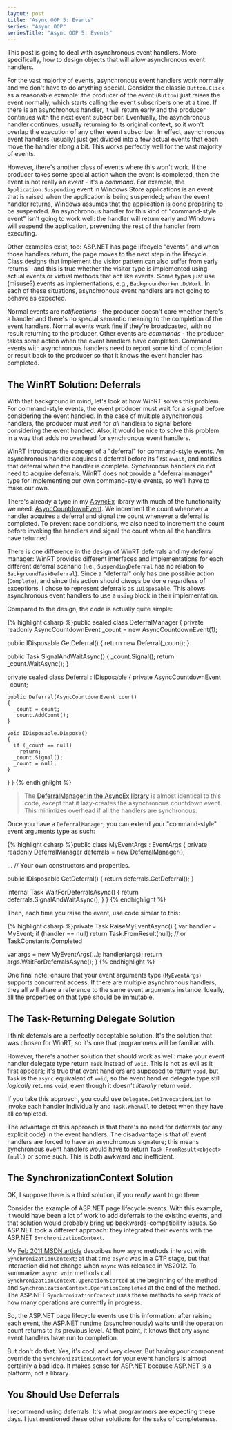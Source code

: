 ```yaml
---
layout: post
title: "Async OOP 5: Events"
series: "Async OOP"
seriesTitle: "Async OOP 5: Events"
---
```

This post is going to deal with asynchronous event handlers. More specifically, how to design objects that will allow asynchronous event handlers.



For the vast majority of events, asynchronous event handlers work normally and we don't have to do anything special. Consider the classic `Button.Click` as a reasonable example: the producer of the event (`Button`) just raises the event normally, which starts calling the event subscribers one at a time. If there is an asynchronous handler, it will return early and the producer continues with the next event subscriber. Eventually, the asynchronous handler continues, usually returning to its original context, so it won't overlap the execution of any other event subscriber. In effect, asynchronous event handlers (usually) just get divided into a few actual events that each move the handler along a bit. This works perfectly well for the vast majority of events.



However, there's another class of events where this won't work. If the producer takes some special action when the event is completed, then the event is not really an _event_ - it's a _command_. For example, the `Application.Suspending` event in Windows Store applications is an event that is raised when the application is being suspended; when the event handler returns, Windows assumes that the application is done preparing to be suspended. An asynchronous handler for this kind of "command-style event" isn't going to work well: the handler will return early and Windows will suspend the application, preventing the rest of the handler from executing.



Other examples exist, too: ASP.NET has page lifecycle "events", and when those handlers return, the page moves to the next step in the lifecycle. Class designs that implement the visitor pattern can also suffer from early returns - and this is true whether the visitor type is implemented using actual events or virtual methods that act like events. Some types just use (misuse?) events as implementations, e.g., `BackgroundWorker.DoWork`. In each of these situations, asynchronous event handlers are not going to behave as expected.



Normal events are _notifications_ - the producer doesn't care whether there's a handler and there's no special semantic meaning to the completion of the event handlers. Normal events work fine if they're broadcasted, with no result returning to the producer. Other events are _commands_ - the producer takes some action when the event handlers have completed. Command events with asynchronous handlers need to report some kind of completion or result back to the producer so that it knows the event handler has completed.



## The WinRT Solution: Deferrals

With that background in mind, let's look at how WinRT solves this problem. For command-style events, the event producer must wait for a signal before considering the event handled. In the case of multiple asynchronous handlers, the producer must wait for _all_ handlers to signal before considering the event handled. Also, it would be nice to solve this problem in a way that adds no overhead for synchronous event handlers.



WinRT introduces the concept of a "deferral" for command-style events. An asynchronous handler acquires a deferral before its first `await`, and notifies that deferral when the handler is complete. Synchronous handlers do not need to acquire deferrals. WinRT does not provide a "deferral manager" type for implementing our own command-style events, so we'll have to make our own.



There's already a type in my [AsyncEx](http://nitoasyncex.codeplex.com) library with much of the functionality we need: [AsyncCountdownEvent](http://nitoasyncex.codeplex.com/wikipage?title=AsyncCountdownEvent). We increment the count whenever a handler acquires a deferral and signal the count whenever a deferral is completed. To prevent race conditions, we also need to increment the count before invoking the handlers and signal the count when all the handlers have returned.



There is one difference in the design of WinRT deferrals and my deferral manager: WinRT provides different interfaces and implementations for each different deferral scenario (i.e., `SuspendingDeferral` has no relation to `BackgroundTaskDeferral`). Since a "deferral" only has one possible action (`Complete`), and since this action should _always_ be done regardless of exceptions, I chose to represent deferrals as `IDisposable`. This allows asynchronous event handlers to use a `using` block in their implementation.



Compared to the design, the code is actually quite simple:



{% highlight csharp %}public sealed class DeferralManager
{
  private readonly AsyncCountdownEvent _count = new AsyncCountdownEvent(1);

  public IDisposable GetDeferral()
  {
    return new Deferral(_count);
  }

  public Task SignalAndWaitAsync()
  {
    _count.Signal();
    return _count.WaitAsync();
  }

  private sealed class Deferral : IDisposable
  {
    private AsyncCountdownEvent _count;

    public Deferral(AsyncCountdownEvent count)
    {
      _count = count;
      _count.AddCount();
    }

    void IDisposable.Dispose()
    {
      if (_count == null)
        return;
      _count.Signal();
      _count = null;
    }
  }
}
{% endhighlight %}

> The [DeferralManager in the AsyncEx library](http://nitoasyncex.codeplex.com/wikipage?title=DeferralManager) is almost identical to this code, except that it lazy-creates the asynchronous countdown event. This minimizes overhead if all the handlers are synchronous.


Once you have a `DeferralManager`, you can extend your "command-style" event arguments type as such:



{% highlight csharp %}public class MyEventArgs : EventArgs
{
  private readonly DeferralManager deferrals = new DeferralManager();

  ... // Your own constructors and properties.

  public IDisposable GetDeferral()
  {
    return deferrals.GetDeferral();
  }

  internal Task WaitForDeferralsAsync()
  {
    return deferrals.SignalAndWaitAsync();
  }
}
{% endhighlight %}

Then, each time you raise the event, use code similar to this:



{% highlight csharp %}private Task RaiseMyEventAsync()
{
  var handler = MyEvent;
  if (handler == null)
    return Task.FromResult<object>(null); // or TaskConstants.Completed

  var args = new MyEventArgs(...);
  handler(args);
  return args.WaitForDeferralsAsync();
}
{% endhighlight %}

One final note: ensure that your event arguments type (`MyEventArgs`) supports concurrent access. If there are multiple asynchronous handlers, they all will share a reference to the same event arguments instance. Ideally, all the properties on that type should be immutable.



## The Task-Returning Delegate Solution

I think deferrals are a perfectly acceptable solution. It's the solution that was chosen for WinRT, so it's one that programmers will be familiar with.



However, there's another solution that should work as well: make your event handler delegate type return `Task` instead of `void`. This is not as evil as it first appears; it's true that event handlers are supposed to return `void`, but `Task` is the `async` equivalent of `void`, so the event handler delegate type still _logically_ returns `void`, even though it doesn't _literally_ return `void`.



If you take this approach, you could use `Delegate.GetInvocationList` to invoke each handler individually and `Task.WhenAll` to detect when they have all completed.



The advantage of this approach is that there's no need for deferrals (or any explicit code) in the event handlers. The disadvantage is that _all_ event handlers are forced to have an asynchronous signature; this means synchronous event handlers would have to return `Task.FromResult<object>(null)` or some such. This is both awkward and inefficient.



## The SynchronizationContext Solution

OK, I suppose there is a third solution, if you _really_ want to go there.



Consider the example of ASP.NET page lifecycle events. With this example, it would have been a lot of work to add deferrals to the existing events, and that solution would probably bring up backwards-compatibility issues. So ASP.NET took a different approach: they integrated their events with the ASP.NET `SynchronizationContext`.



My [Feb 2011 MSDN article](http://msdn.microsoft.com/en-us/magazine/gg598924.aspx) describes how `async` methods interact with `SynchronizationContext`; at that time `async` was in a CTP stage, but that interaction did not change when `async` was released in VS2012. To summarize: `async void` methods call `SynchronizationContext.OperationStarted` at the beginning of the method and `SynchronizationContext.OperationCompleted` at the end of the method. The ASP.NET `SynchronizationContext` uses these methods to keep track of how many operations are currently in progress.



So, the ASP.NET page lifecycle events use this information: after raising each event, the ASP.NET runtime (asynchronously) waits until the operation count returns to its previous level. At that point, it knows that any `async` event handlers have run to completion.



But don't do that. Yes, it's cool, and very clever. But having your component override the `SynchronizationContext` for your event handlers is almost certainly a bad idea. It makes sense for ASP.NET because ASP.NET is a platform, not a library.



## You Should Use Deferrals

I recommend using deferrals. It's what programmers are expecting these days. I just mentioned these other solutions for the sake of completeness.


